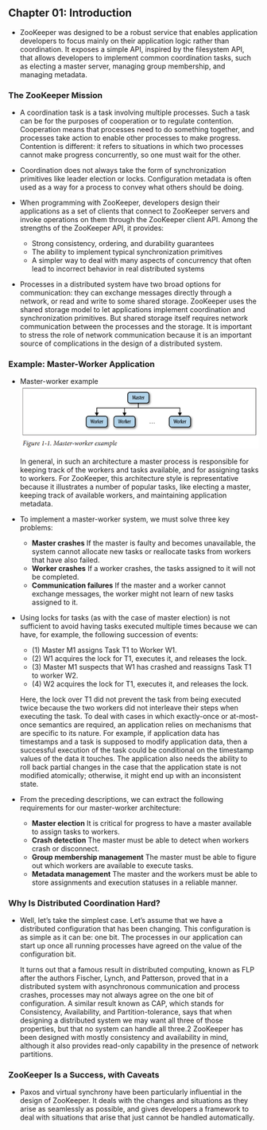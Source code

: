 ## Chapter 01: Introduction

- ZooKeeper was designed to be a robust service that enables application developers to focus mainly on their application logic rather than coordination. It exposes a simple API, inspired by the filesystem API, that allows developers to implement common coordination tasks, such as electing a master server, managing group membership, and managing metadata.

### The ZooKeeper Mission

- A coordination task is a task involving multiple processes. Such a task can be for the purposes of cooperation or to regulate contention. Cooperation means that processes need to do something together, and processes take action to enable other processes to make progress. Contention is different: it refers to situations in which two processes cannot make progress concurrently, so one must wait for the other. 

- Coordination does not always take the form of synchronization primitives like leader election or locks. Configuration metadata is often used as a way for a process to convey what others should be doing.

- When programming with ZooKeeper, developers design their applications as a set of clients that connect to ZooKeeper servers and invoke operations on them through the ZooKeeper client API. Among the strengths of the ZooKeeper API, it provides:
	- Strong consistency, ordering, and durability guarantees
	- The ability to implement typical synchronization primitives
	- A simpler way to deal with many aspects of concurrency that often lead to incorrect behavior in real distributed systems

- Processes in a distributed system have two broad options for communication: they can exchange messages directly through a network, or read and write to some shared storage. ZooKeeper uses the shared storage model to let applications implement coordination and synchronization primitives. But shared storage itself requires network communication between the processes and the storage. It is important to stress the role of network communication because it is an important source of complications in the design of a distributed system.

### Example: Master-Worker Application

- Master-worker example  
![alt text](img/fig_1_1_Master_worker_example.PNG)  

	In general, in such an architecture a master process is responsible for keeping track of the workers and tasks available, and for assigning tasks to workers. For ZooKeeper, this architecture style is representative because it illustrates a number of popular tasks, like electing a master, keeping track of available workers, and maintaining application metadata.

- To implement a master-worker system, we must solve three key problems:
	- **Master crashes** If the master is faulty and becomes unavailable, the system cannot allocate new tasks or reallocate tasks from workers that have also failed.
	- **Worker crashes** If a worker crashes, the tasks assigned to it will not be completed.
	- **Communication failures** If the master and a worker cannot exchange messages, the worker might not learn of new tasks assigned to it.

- Using locks for tasks (as with the case of master election) is not sufficient to avoid having tasks executed multiple times because we can have, for example, the following succession of events:
	- (1) Master M1 assigns Task T1 to Worker W1.
	- (2) W1 acquires the lock for T1, executes it, and releases the lock.
	- (3) Master M1 suspects that W1 has crashed and reassigns Task T1 to worker W2.
	- (4) W2 acquires the lock for T1, executes it, and releases the lock.

	Here, the lock over T1 did not prevent the task from being executed twice because the two workers did not interleave their steps when executing the task. To deal with cases in which exactly-once or at-most-once semantics are required, an application relies on mechanisms that are specific to its nature. For example, if application data has timestamps and a task is supposed to modify application data, then a successful execution of the task could be conditional on the timestamp values of the data it touches. The application also needs the ability to roll back partial changes in the case that the application state is not modified atomically; otherwise, it might end up with an inconsistent state.

- From the preceding descriptions, we can extract the following requirements for our master-worker architecture:
	- **Master election** It is critical for progress to have a master available to assign tasks to workers.
	- **Crash detection** The master must be able to detect when workers crash or disconnect.
	- **Group membership management** The master must be able to figure out which workers are available to execute tasks.
	- **Metadata management** The master and the workers must be able to store assignments and execution statuses in a reliable manner.

### Why Is Distributed Coordination Hard?

- Well, let’s take the simplest case. Let’s assume that we have a distributed configuration that has been changing. This configuration is as simple as it can be: one bit. The processes in our application can start up once all running processes have agreed on the value of the configuration bit.

	It turns out that a famous result in distributed computing, known as FLP after the authors Fischer, Lynch, and Patterson, proved that in a distributed system with asynchronous communication and process crashes, processes may not always agree on the one bit of configuration. A similar result known as CAP, which stands for Consistency, Availability, and Partition-tolerance, says that when designing a distributed system we may want all three of those properties, but that no system can handle all three.2 ZooKeeper has been designed with mostly consistency and availability in mind, although it also provides read-only capability in the presence of network partitions.

### ZooKeeper Is a Success, with Caveats

- Paxos and virtual synchrony have been particularly influential in the design of ZooKeeper. It deals with the changes and situations as they arise as seamlessly as possible, and gives developers a framework to deal with situations that arise that just cannot be handled automatically.